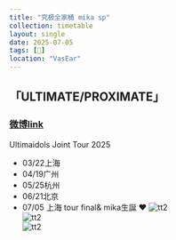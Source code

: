 ```yaml
---
title: "究极全家桶 mika sp"
collection: timetable
layout: single
date: 2025-07-05
tags: [🎂]
location: "VasEar"
---
```


## 「ULTIMATE/PROXIMATE」

### [微博link](https://weibo.com/2531691334/5136137125889940)
Ultimaidols Joint Tour 2025

- 03/22上海
- 04/19广州
- 05/25杭州
- 06/21北京
- 07/05 上海 tour final& mika生誕 ❤️
![tt2](/timetable/2025/07/05/1.jpg)  
![tt2](/timetable/2025/07/05/2.jpg)  
![tt2](/timetable/2025/07/05/3.jpg)  